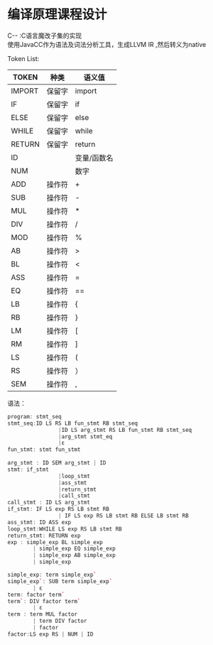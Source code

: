 # 编译原理课程设计  
C-- :C语言魔改子集的实现  
使用JavaCC作为语法及词法分析工具，生成LLVM IR ,然后转义为native

Token List:

| TOKEN  | 种类 | 语义值     |
| ------ | ------ | ------------- |
| IMPORT | 保留字 | import        |
| IF     | 保留字 | if            |
| ELSE   | 保留字 | else          |
| WHILE  | 保留字 | while         |
| RETURN | 保留字 | return        |
| ID     |        | 变量/函数名 |
| NUM     |  | 数字            |
| ADD    | 操作符 | +             |
| SUB    | 操作符 | -             |
| MUL    | 操作符 | *             |
| DIV    | 操作符 | /             |
| MOD    | 操作符 | %             |
| AB     | 操作符 | >            |
| BL     | 操作符 | <            |
| ASS     | 操作符 | =            |
| EQ     | 操作符 | ==            |
| LB     | 操作符 | {             |
| RB     | 操作符 | }             |
| LM     | 操作符 | [             |
| RM     | 操作符 | ]             |
| LS     | 操作符 | (             |
| RS     | 操作符 | ）            |
| SEM     | 操作符 | ,            |


语法：
```cpp
program: stmt_seq
stmt_seq:ID LS RS LB fun_stmt RB stmt_seq 
                |ID LS arg_stmt RS LB fun_stmt RB stmt_seq
                |arg_stmt stmt_eq
                |ε
fun_stmt: stmt fun_stmt
             
arg_stmt : ID SEM arg_stmt | ID
stmt: if_stmt
                |loop_stmt
                |ass_stmt
                |return_stmt
                |call_stmt
call_stmt : ID LS arg_stmt
if_stmt: IF LS exp RS LB stmt RB 
                | IF LS exp RS LB stmt RB ELSE LB stmt RB
ass_stmt: ID ASS exp
loop_stmt:WHILE LS exp RS LB stmt RB
return_stmt: RETURN exp
exp	: simple_exp BL simple_exp
		| simple_exp EQ simple_exp
		| simple_exp AB simple_exp
		| simple_exp

simple_exp: term simple_exp`
simple_exp`: SUB term simple_exp` 
        | ε
term: factor term`
term`: DIV factor term` 
        | ε
term : term MUL factor
		| term DIV factor
		| factor
factor:LS exp RS | NUM | ID


```

